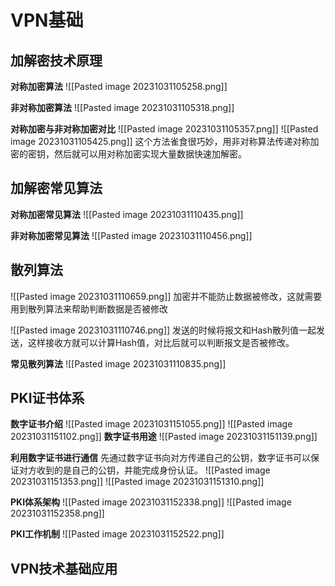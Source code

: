 # VPN基础
## 加解密技术原理
**对称加密算法**
![[Pasted image 20231031105258.png]]

**非对称加密算法**
![[Pasted image 20231031105318.png]]

**对称加密与非对称加密对比**
![[Pasted image 20231031105357.png]]
![[Pasted image 20231031105425.png]]
这个方法雀食很巧妙，用非对称算法传递对称加密的密钥，然后就可以用对称加密实现大量数据快速加解密。

## 加解密常见算法
**对称加密常见算法**
![[Pasted image 20231031110435.png]]

**非对称加密常见算法**
![[Pasted image 20231031110456.png]]

## 散列算法
![[Pasted image 20231031110659.png]]
加密并不能防止数据被修改，这就需要用到散列算法来帮助判断数据是否被修改

![[Pasted image 20231031110746.png]]
发送的时候将报文和Hash散列值一起发送，这样接收方就可以计算Hash值，对比后就可以判断报文是否被修改。

**常见散列算法**
![[Pasted image 20231031110835.png]]

## PKI证书体系
**数字证书介绍**
![[Pasted image 20231031151055.png]]
![[Pasted image 20231031151102.png]]
**数字证书用途**
![[Pasted image 20231031151139.png]]

**利用数字证书进行通信**
先通过数字证书向对方传递自己的公钥，数字证书可以保证对方收到的是自己的公钥，并能完成身份认证。
![[Pasted image 20231031151353.png]]
![[Pasted image 20231031151310.png]]

**PKI体系架构**
![[Pasted image 20231031152338.png]]
![[Pasted image 20231031152358.png]]

**PKI工作机制**
![[Pasted image 20231031152522.png]]

## VPN技术基础应用
